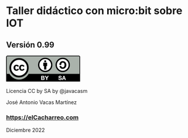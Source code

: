 # Taller didáctico con micro:bit sobre IOT

## Versión 0.99

![](./images/Licencia_CC_peque.png)

Licencia CC by SA  by @javacasm

José Antonio Vacas Martínez

### https://elCacharreo.com

Diciembre 2022


